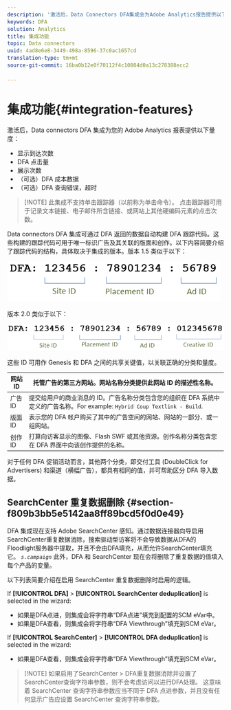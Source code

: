 ```yaml
---
description: '激活后，Data Connectors DFA集成会为Adobe Analytics报告提供以下指标 '
keywords: DFA
solution: Analytics
title: 集成功能
topic: Data connectors
uuid: 4ad8e6e8-3449-498a-8596-37c0ac1657cd
translation-type: tm+mt
source-git-commit: 16ba0b12e0f70112f4c10804d0a13c278388ecc2

---
```



# 集成功能{#integration-features}

激活后，Data connectors DFA 集成为您的 Adobe Analytics 报表提供以下量度：

* 显示到达次数
* DFA 点击量
* 展示次数
* （可选）DFA 成本数据
* （可选）DFA 查询错误，超时

> [!NOTE] 此集成不支持单击跟踪器（以前称为单击命令）。 点击跟踪器可用于记录文本链接、电子邮件所含链接、或网站上其他硬编码元素的点击次数。

Data connectors DFA 集成可通过 DFA 返回的数据自动构建 DFA 跟踪代码。这些构建的跟踪代码可用于唯一标识广告及其关联的版面和创作。以下内容简要介绍了跟踪代码的结构，具体取决于集成的版本。版本 1.5 类似于以下：

![](assets/DFA_id_struct1_5.png)

版本 2.0 类似于以下：

![](assets/DFA_id_struct2.png)

这些 ID 可用作 Genesis 和 DFA 之间的共享关键值，以关联正确的分类和量度。

| 网站 ID | 托管广告的第三方网站。网站名称分类提供此网站 ID 的描述性名称。 |
|---|---|
| 广告 ID | 提交给用户的商业消息的 ID。广告名称分类包含您的组织在 DFA 系统中定义的广告名称。For example: `Hybrid Coup Textlink - Build`. |
| 版面 ID | 表示您的 DFA 帐户购买了其中的广告空间的网站、网站的一部分、或一组网站。 |
| 创作 ID | 打算向访客显示的图像、Flash SWF 或其他资源。创作名称分类包含您在 DFA 界面中向该创作提供的名称。 |

对于任何 DFA 促销活动而言，其他两个分类，即交付工具 (DoubleClick for Advertisers) 和渠道（横幅广告），都具有相同的值，并可帮助区分 DFA 导入数据。

## SearchCenter 重复数据删除 {#section-f809b3bb5e5142aa8ff89bcd5f0d0e49}

DFA 集成现在支持 Adobe SearchCenter 感知。通过数据连接器向导启用SearchCenter重复数据消除，搜索驱动型访客将不会导致数据从DFA的Floodlight服务器中提取，并且不会由DFA填充，从而允许SearchCenter填充它。 *`s.campaign`* 此外，DFA 和 SearchCenter 现在会将删除了重复数据的值填入每个产品的变量。

以下列表简要介绍在启用 SearchCenter 重复数据删除时启用的逻辑。

If **[!UICONTROL DFA]** &gt; **[!UICONTROL SearchCenter deduplication]** is selected in the wizard:

* 如果是DFA点进，则集成会将字符串“DFA点进”填充到配置的SCM eVar中。
* 如果是DFA查看，则集成会将字符串“DFA Viewthrough”填充到SCM eVar。

If **[!UICONTROL SearchCenter]** &gt; **[!UICONTROL DFA deduplication]** is selected in the wizard:

* 如果是DFA查看，则集成会将字符串“DFA Viewthrough”填充到SCM eVar。

> [!NOTE] 如果启用了SearchCenter &gt; DFA重复数据消除并设置了SearchCenter查询字符串参数，则不会考虑访问以进行DFA处理。 这意味着 SearchCenter 查询字符串参数应当不同于 DFA 点进参数，并且没有任何显示广告应设置 SearchCenter 查询字符串参数。

